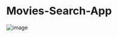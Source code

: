 # Movies-Search-App
![image](https://user-images.githubusercontent.com/94120092/209232184-5a0b3617-5a2c-4348-b146-8dd9697a63c1.png)
